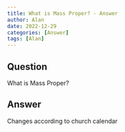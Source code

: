 ```yaml
---
title: What is Mass Proper? - Answer
author: Alan
date: 2022-12-29
categories: [Answer]
tags: [Alan]
---
```


## Question

What is Mass Proper?



## Answer

Changes according to church calendar